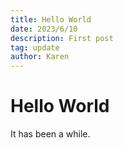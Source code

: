 ```yaml
---
title: Hello World
date: 2023/6/10
description: First post
tag: update
author: Karen
---
```


# Hello World

It has been a while.
